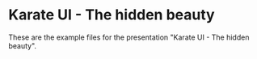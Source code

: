 # Karate UI - The hidden beauty

These are the example files for the presentation "Karate UI - The hidden beauty".
